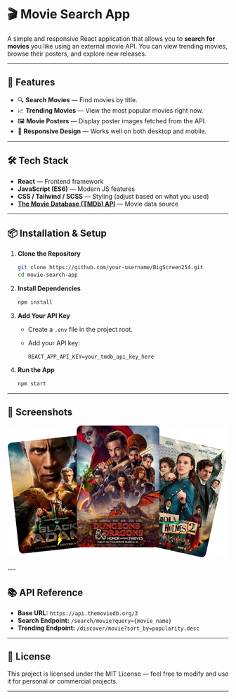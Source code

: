 # 🎬 Movie Search App

A simple and responsive React application that allows you to **search for movies** you like using an external movie API. You can view trending movies, browse their posters, and explore new releases.

---

## 🚀 Features

* 🔍 **Search Movies** — Find movies by title.
* 📈 **Trending Movies** — View the most popular movies right now.
* 🖼 **Movie Posters** — Display poster images fetched from the API.
* 📱 **Responsive Design** — Works well on both desktop and mobile.

---

## 🛠️ Tech Stack

* **React** — Frontend framework
* **JavaScript (ES6)** — Modern JS features
* **CSS / Tailwind / SCSS** — Styling (adjust based on what you used)
* **[The Movie Database (TMDb) API](https://www.themoviedb.org/documentation/api)** — Movie data source

---

## 📦 Installation & Setup

1. **Clone the Repository**

   ```bash
   git clone https://github.com/your-username/BigScreen254.git
   cd movie-search-app
   ```

2. **Install Dependencies**

   ```bash
   npm install
   ```

3. **Add Your API Key**

   * Create a `.env` file in the project root.
   * Add your API key:

     ```env
     REACT_APP_API_KEY=your_tmdb_api_key_here
     ```

4. **Run the App**

   ```bash
   npm start
   ```

---

## 📸 Screenshots
<p align="center">
  <img src="./screenshots/hero.png" alt="Search Page" width="600">
</p>
---

## 📚 API Reference

* **Base URL:** `https://api.themoviedb.org/3`
* **Search Endpoint:** `/search/movie?query={movie_name}`
* **Trending Endpoint:** `/discover/movie?sort_by=popularity.desc`

---

## 📜 License

This project is licensed under the MIT License — feel free to modify and use it for personal or commercial projects.

---

